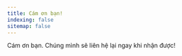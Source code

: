 ```yaml
---
title: Cám ơn bạn!
indexing: false
sitemap: false
---
```


Cám ơn bạn. Chúng mình sẽ liên hệ lại ngay khi nhận được!
